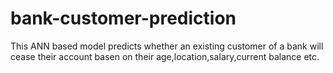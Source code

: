 # bank-customer-prediction
This ANN based model predicts whether an existing customer of a bank will cease their account basen on their age,location,salary,current balance etc.
